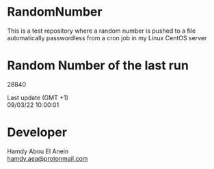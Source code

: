 # RandomNumber    
This is a test repository where a random number is pushed to a file automatically passwordless from a cron job in my Linux CentOS server    
# Random Number of the last run   
28840
      
Last update (GMT +1)    
09/03/22 10:00:01
# Developer    
Hamdy Abou El Anein   
hamdy.aea@protonmail.com
